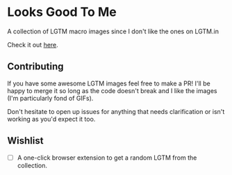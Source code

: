 Looks Good To Me
================

A collection of LGTM macro images since I don't like the ones on LGTM.in

Check it out [here](http://koddsson.github.io/LGTM/).

Contributing
------------

If you have some awesome LGTM images feel free to make a PR! I'll be happy to
merge it so long as the code doesn't break and I like the images (I'm
particularly fond of GIFs).

Don't hesitate to open up issues for anything that needs clarification or
isn't working as you'd expect it too.

Wishlist
--------

- [ ] A one-click browser extension to get a random LGTM from the collection.
